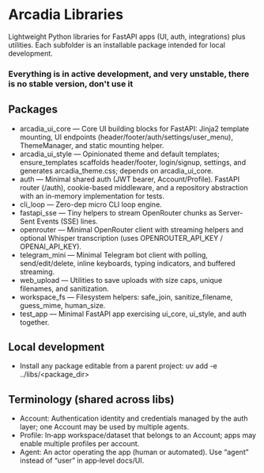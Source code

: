 # Arcadia Libraries

Lightweight Python libraries for FastAPI apps (UI, auth, integrations) plus utilities. Each subfolder is an installable package intended for local development.

### Everything is in active development, and very unstable, there is no stable version, don't use it

## Packages
- arcadia_ui_core — Core UI building blocks for FastAPI: Jinja2 template mounting, UI endpoints (header/footer/auth/settings/user_menu), ThemeManager, and static mounting helper.
- arcadia_ui_style — Opinionated theme and default templates; ensure_templates scaffolds header/footer, login/signup, settings, and generates arcadia_theme.css; depends on arcadia_ui_core.
- auth — Minimal shared auth (JWT bearer, Account/Profile). FastAPI router (/auth), cookie-based middleware, and a repository abstraction with an in-memory implementation for tests.
- cli_loop — Zero-dep micro CLI loop engine.
- fastapi_sse — Tiny helpers to stream OpenRouter chunks as Server-Sent Events (SSE) lines.
- openrouter — Minimal OpenRouter client with streaming helpers and optional Whisper transcription (uses OPENROUTER_API_KEY / OPENAI_API_KEY).
- telegram_mini — Minimal Telegram bot client with polling, send/edit/delete, inline keyboards, typing indicators, and buffered streaming.
- web_upload — Utilities to save uploads with size caps, unique filenames, and sanitization.
- workspace_fs — Filesystem helpers: safe_join, sanitize_filename, guess_mime, human_size.
- test_app — Minimal FastAPI app exercising ui_core, ui_style, and auth together.

## Local development
- Install any package editable from a parent project:
  uv add -e ../libs/<package_dir>

## Terminology (shared across libs)
- Account: Authentication identity and credentials managed by the auth layer; one Account may be used by multiple agents.
- Profile: In‑app workspace/dataset that belongs to an Account; apps may enable multiple profiles per account.
- Agent: An actor operating the app (human or automated). Use “agent” instead of “user” in app‑level docs/UI.
